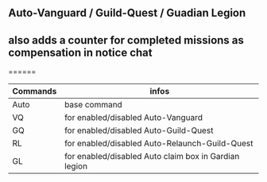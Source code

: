 Auto-Vanguard / Guild-Quest / Guadian Legion
---
also adds a counter for completed missions as compensation in notice chat<br>
---
======

Commands | infos
--- | ---
Auto | base command
VQ | for enabled/disabled Auto-Vanguard
GQ | for enabled/disabled Auto-Guild-Quest
RL | for enabled/disabled Auto-Relaunch-Guild-Quest
GL |  for enabled/disabled Auto claim box in Gardian legion

